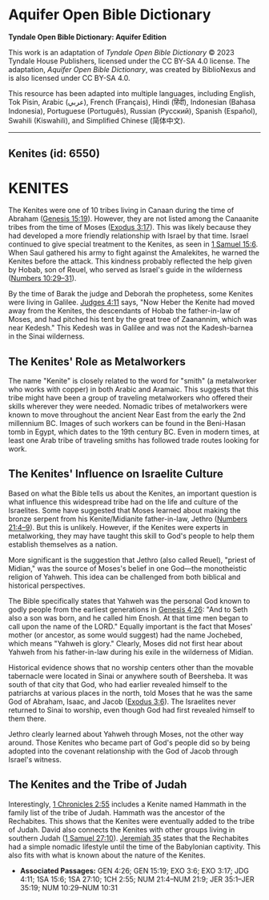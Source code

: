 # Aquifer Open Bible Dictionary

**Tyndale Open Bible Dictionary: Aquifer Edition**

This work is an adaptation of *Tyndale Open Bible Dictionary* © 2023 Tyndale House Publishers, licensed under the CC BY\-SA 4\.0 license. The adaptation, *Aquifer Open Bible Dictionary*, was created by BiblioNexus and is also licensed under CC BY\-SA 4\.0\.

This resource has been adapted into multiple languages, including English, Tok Pisin, Arabic (عربي), French (Français), Hindi (हिंदी), Indonesian (Bahasa Indonesia), Portuguese (Português), Russian (Русский), Spanish (Español), Swahili (Kiswahili), and Simplified Chinese (简体中文).



--------------------------------

## Kenites (id: 6550)

KENITES
=======

The Kenites were one of 10 tribes living in Canaan during the time of Abraham ([Genesis 15:19](https://ref.ly/Gen15:19)). However, they are not listed among the Canaanite tribes from the time of Moses ([Exodus 3:17](https://ref.ly/Exod3:17)). This was likely because they had developed a more friendly relationship with Israel by that time. Israel continued to give special treatment to the Kenites, as seen in [1 Samuel 15:6](https://ref.ly/1Sam15:6). When Saul gathered his army to fight against the Amalekites, he warned the Kenites before the attack. This kindness probably reflected the help given by Hobab, son of Reuel, who served as Israel's guide in the wilderness ([Numbers 10:29–31](https://ref.ly/Num10:29-Num10:31)).

By the time of Barak the judge and Deborah the prophetess, some Kenites were living in Galilee. [Judges 4:11](https://ref.ly/Judg4:11) says, "Now Heber the Kenite had moved away from the Kenites, the descendants of Hobab the father\-in\-law of Moses, and had pitched his tent by the great tree of Zaanannim, which was near Kedesh." This Kedesh was in Galilee and was not the Kadesh\-barnea in the Sinai wilderness.

The Kenites' Role as Metalworkers
---------------------------------

The name "Kenite" is closely related to the word for "smith" (a metalworker who works with copper) in both Arabic and Aramaic. This suggests that this tribe might have been a group of traveling metalworkers who offered their skills wherever they were needed. Nomadic tribes of metalworkers were known to move throughout the ancient Near East from the early the 2nd millennium BC. Images of such workers can be found in the Beni\-Hasan tomb in Egypt, which dates to the 19th century BC. Even in modern times, at least one Arab tribe of traveling smiths has followed trade routes looking for work.

The Kenites' Influence on Israelite Culture
-------------------------------------------

Based on what the Bible tells us about the Kenites, an important question is what influence this widespread tribe had on the life and culture of the Israelites. Some have suggested that Moses learned about making the bronze serpent from his Kenite/Midianite father\-in\-law, Jethro ([Numbers 21:4–9](https://ref.ly/Num21:4-Num21:9)). But this is unlikely. However, if the Kenites were experts in metalworking, they may have taught this skill to God's people to help them establish themselves as a nation. 

More significant is the suggestion that Jethro (also called Reuel), "priest of Midian," was the source of Moses's belief in one God—the monotheistic religion of Yahweh. This idea can be challenged from both biblical and historical perspectives.

The Bible specifically states that Yahweh was the personal God known to godly people from the earliest generations in [Genesis 4:26](https://ref.ly/Gen4:26): "And to Seth also a son was born, and he called him Enosh. At that time men began to call upon the name of the LORD." Equally important is the fact that Moses' mother (or ancestor, as some would suggest) had the name Jochebed, which means "Yahweh is glory." Clearly, Moses did not first hear about Yahweh from his father\-in\-law during his exile in the wilderness of Midian.

Historical evidence shows that no worship centers other than the movable tabernacle were located in Sinai or anywhere south of Beersheba. It was south of that city that God, who had earlier revealed himself to the patriarchs at various places in the north, told Moses that he was the same God of Abraham, Isaac, and Jacob ([Exodus 3:6](https://ref.ly/Exod3:6)). The Israelites never returned to Sinai to worship, even though God had first revealed himself to them there.

Jethro clearly learned about Yahweh through Moses, not the other way around. Those Kenites who became part of God's people did so by being adopted into the covenant relationship with the God of Jacob through Israel's witness.

The Kenites and the Tribe of Judah
----------------------------------

Interestingly, [1 Chronicles 2:55](https://ref.ly/1Chr2:55) includes a Kenite named Hammath in the family list of the tribe of Judah. Hammath was the ancestor of the Rechabites. This shows that the Kenites were eventually added to the tribe of Judah. David also connects the Kenites with other groups living in southern Judah ([1 Samuel 27:10](https://ref.ly/1Sam27:10)). [Jeremiah 35](https://ref.ly/Jer35:1-Jer35:19) states that the Rechabites had a simple nomadic lifestyle until the time of the Babylonian captivity. This also fits with what is known about the nature of the Kenites.

* **Associated Passages:** GEN 4:26; GEN 15:19; EXO 3:6; EXO 3:17; JDG 4:11; 1SA 15:6; 1SA 27:10; 1CH 2:55; NUM 21:4–NUM 21:9; JER 35:1–JER 35:19; NUM 10:29–NUM 10:31

